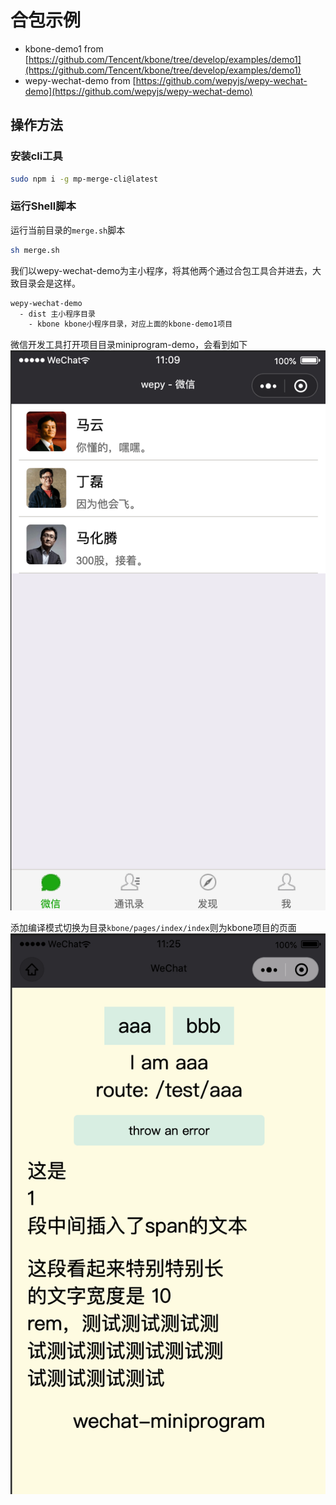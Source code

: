 # 合包示例

- kbone-demo1 from [https://github.com/Tencent/kbone/tree/develop/examples/demo1](https://github.com/Tencent/kbone/tree/develop/examples/demo1)
- wepy-wechat-demo from [https://github.com/wepyjs/wepy-wechat-demo](https://github.com/wepyjs/wepy-wechat-demo)

## 操作方法
### 安装cli工具
```bash
sudo npm i -g mp-merge-cli@latest
```

### 运行Shell脚本
运行当前目录的`merge.sh`脚本

```bash
sh merge.sh
```

我们以wepy-wechat-demo为主小程序，将其他两个通过合包工具合并进去，大致目录会是这样。

```bash
wepy-wechat-demo
  - dist 主小程序目录
    - kbone kbone小程序目录，对应上面的kbone-demo1项目
```
微信开发工具打开项目目录miniprogram-demo，会看到如下
![wepy](./picture/1.png)

添加编译模式切换为目录`kbone/pages/index/index`则为kbone项目的页面
![kbone](./picture/2.png)



